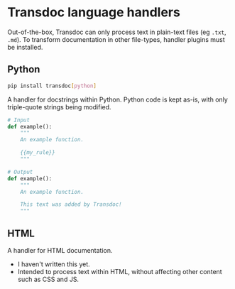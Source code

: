 # Transdoc language handlers

Out-of-the-box, Transdoc can only process text in plain-text files (eg `.txt`,
`.md`). To transform documentation in other file-types, handler plugins must be
installed.

## Python

```sh
pip install transdoc[python]
```

A handler for docstrings within Python. Python code is kept as-is, with only
triple-quote strings being modified.

```py
# Input
def example():
    """
    An example function.

    {{my_rule}}
    """
```

```py
# Output
def example():
    """
    An example function.

    This text was added by Transdoc!
    """
```

## HTML

A handler for HTML documentation.

* I haven't written this yet.
* Intended to process text within HTML, without affecting other content such
  as CSS and JS.
